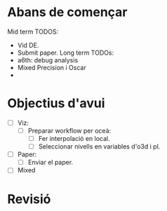 # Abans de començar
Mid term TODOS:
- Vid DE.
- Submit paper.
Long term TODOs:
- a6th: debug analysis
- Mixed Precision i Oscar
- 
# Objectius d'avui
- [ ] Viz:
	- [ ] Preparar workflow per oceà:
		- [ ] Fer interpolació en local.
		- [ ] Seleccionar nivells en variables d'o3d i pl.
- [ ] Paper:
	- [ ] Enviar el paper.
- [ ] Mixed
# Revisió



























































































































































































































































































































































































































































































































































































































































































































































































































































































































































































































































































































































































































































































































































































































































































































































































































































































































































































































































































































































































































































































































































































































































































































































































































































































































































































































































































































































































































































































































































































































































































































































































































































































































































































































































































































































































































































































































































































































































































































































































































































































































































































































































































































































































































































































































































































































































































































































































































































































































































































































































